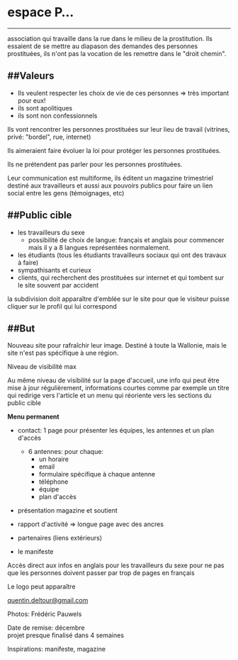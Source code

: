 # espace P…
___
association qui travaille dans la rue dans le milieu de la prostitution. Ils essaient de se mettre au diapason des demandes des personnes prostituées, ils n'ont pas la vocation de les remettre dans le "droit chemin".

##Valeurs
---

* Ils veulent respecter les choix de vie de ces personnes => très important pour eux!
* ils sont apolitiques
* ils sont non confessionnels

Ils vont rencontrer les personnes prostituées sur leur lieu de travail (vitrines, privé: "bordel", rue, internet)

Ils aimeraient faire évoluer la loi pour protéger les personnes prostituées.

Ils ne prétendent pas parler pour les personnes prostituées.
     
Leur communication est multiforme, ils éditent un magazine trimestriel destiné aux travailleurs et aussi aux pouvoirs publics pour faire un lien social entre les gens (témoignages, etc)


##Public cible
---

* les travailleurs du sexe
	* possibilité de choix de langue: français et anglais pour commencer mais il y a 8 langues représentées normalement.
* les étudiants (tous les étudiants travailleurs sociaux qui ont des travaux à faire)
* sympathisants et curieux
* clients, qui recherchent des prostituées sur internet et qui tombent sur le site souvent par accident


la subdivision doit apparaître d'emblée sur le site pour que le visiteur puisse cliquer sur le profil qui lui correspond

##But
---
Nouveau site pour rafraîchir leur image. Destiné à toute la Wallonie, mais le site n'est pas spécifique à une région.

Niveau de visibilité max

Au même niveau de visibilité sur la page d'accueil, une info qui peut être mise à jour régulièrement, informations courtes comme par exemple un titre qui redirige vers l'article et un menu qui réoriente vers les sections du public cible

**Menu permanent**     

* contact: 1 page pour présenter les équipes, les antennes et un plan d'accès

	* 6 antennes: pour chaque: 
		* un horaire
		* email
		* formulaire spécifique à chaque antenne
		* téléphone
		* équipe
		* plan d'accès
* présentation magazine et soutient
* rapport d'activité => longue page avec des ancres
* partenaires (liens extérieurs)
* le manifeste

Accès direct aux infos en anglais pour les travailleurs du sexe pour ne pas que les personnes doivent passer par trop de pages en français

Le logo peut apparaître

quentin.deltour@gmail.com

Photos: Frédéric Pauwels

Date de remise: décembre     
projet presque finalisé dans 4 semaines

Inspirations: manifeste, magazine